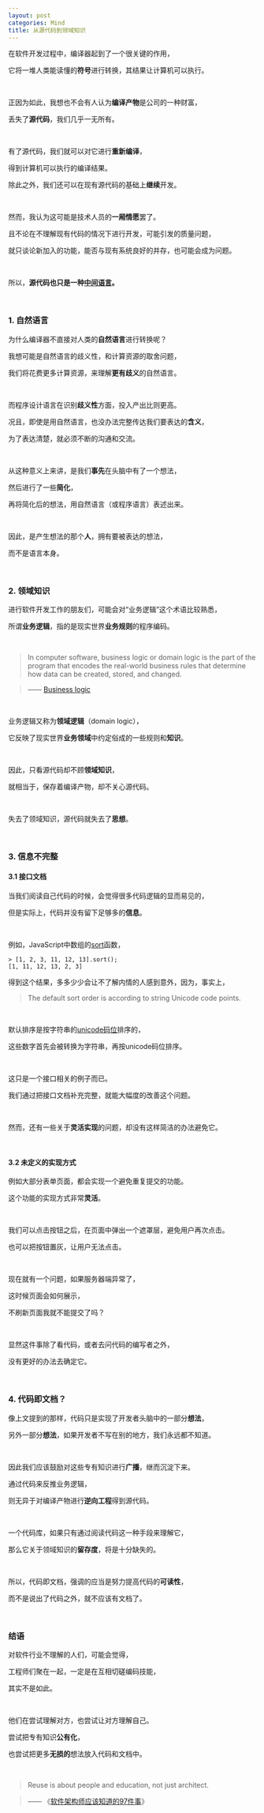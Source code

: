 ```yaml
---
layout: post
categories: Mind
title: 从源代码到领域知识
---
```


在软件开发过程中，编译器起到了一个很关键的作用，

它将一堆人类能读懂的**符号**进行转换，其结果让计算机可以执行。

<br/>

正因为如此，我想也不会有人认为**编译产物**是公司的一种财富，

丢失了**源代码**，我们几乎一无所有。

<br/>

有了源代码，我们就可以对它进行**重新编译**，

得到计算机可以执行的编译结果。

除此之外，我们还可以在现有源代码的基础上**继续**开发。

<br/>

然而，我认为这可能是技术人员的**一厢情愿**罢了。

且不论在不理解现有代码的情况下进行开发，可能引发的质量问题，

就只谈论新加入的功能，能否与现有系统良好的并存，也可能会成为问题。

<br/>

所以，**源代码也只是一种[中间语言](https://zh.wikipedia.org/zh/%E4%B8%AD%E9%96%93%E8%AA%9E%E8%A8%80)。**

<br/>

### 1. 自然语言

为什么编译器不直接对人类的**自然语言**进行转换呢？

我想可能是自然语言的歧义性，和计算资源的取舍问题，

我们将花费更多计算资源，来理解**更有歧义**的自然语言。

<br/>

而程序设计语言在识别**歧义性**方面，投入产出比则更高。

况且，即使是用自然语言，也没办法完整传达我们要表达的**含义**，

为了表达清楚，就必须不断的沟通和交流。

<br/>

从这种意义上来讲，是我们**事先**在头脑中有了一个想法，

然后进行了一些**简化**，

再将简化后的想法，用自然语言（或程序语言）表述出来。

<br/>

因此，是产生想法的那个**人**，拥有要被表达的想法，

而不是语言本身。

<br/>

### 2. 领域知识

进行软件开发工作的朋友们，可能会对“业务逻辑”这个术语比较熟悉，

所谓**业务逻辑**，指的是现实世界**业务规则**的程序编码。

<br/>

> In computer software, business logic or domain logic is the part of the program that encodes the real-world business rules that determine how data can be created, stored, and changed.

> —— [Business logic](https://en.wikipedia.org/wiki/Business_logic)

<br/>

业务逻辑又称为**领域逻辑**（domain logic），

它反映了现实世界**业务领域**中约定俗成的一些规则和**知识**。

<br/>

因此，只看源代码却不顾**领域知识**，

就相当于，保存着编译产物，却不关心源代码。

<br/>

失去了领域知识，源代码就失去了**思想**。

<br/>

### 3. 信息不完整

#### 3.1 接口文档

当我们阅读自己代码的时候，会觉得很多代码逻辑的显而易见的，

但是实际上，代码并没有留下足够多的**信息**。

<br/>

例如，JavaScript中数组的[sort](https://developer.mozilla.org/en-US/docs/Web/JavaScript/Reference/Global_Objects/Array/sort)函数，

```
> [1, 2, 3, 11, 12, 13].sort();
[1, 11, 12, 13, 2, 3]
```

得到这个结果，多多少少会让不了解内情的人感到意外，因为，事实上，

> The default sort order is according to string Unicode code points.

<br/>

默认排序是按字符串的[unicode码位](https://en.wikipedia.org/wiki/Code_point)排序的，

这些数字首先会被转换为字符串，再按unicode码位排序。

<br/>

这只是一个接口相关的例子而已。

我们通过把接口文档补充完整，就能大幅度的改善这个问题。

<br/>

然而，还有一些关于**灵活实现**的问题，却没有这样简洁的办法避免它。

<br/>

#### 3.2 未定义的实现方式

例如大部分表单页面，都会实现一个避免重复提交的功能。

这个功能的实现方式非常**灵活**。

<br/>

我们可以点击按钮之后，在页面中弹出一个遮罩层，避免用户再次点击。

也可以把按钮置灰，让用户无法点击。

<br/>

现在就有一个问题，如果服务器端异常了，

这时候页面会如何展示，

不刷新页面我就不能提交了吗？

<br/>

显然这件事除了看代码，或者去问代码的编写者之外，

没有更好的办法去确定它。

<br/>

### 4. 代码即文档？

像上文提到的那样，代码只是实现了开发者头脑中的一部分**想法**，

另外一部分**想法**，如果开发者不写在别的地方，我们永远都不知道。

<br/>

因此我们应该鼓励对这些专有知识进行**广播**，继而沉淀下来。

通过代码来反推业务逻辑，

则无异于对编译产物进行**逆向工程**得到源代码。

<br/>

一个代码库，如果只有通过阅读代码这一种手段来理解它，

那么它关于领域知识的**留存度**，将是十分缺失的。

<br/>

所以，代码即文档，强调的应当是努力提高代码的**可读性**，

而不是说出了代码之外，就不应该有文档了。

<br/>

### 结语

对软件行业不理解的人们，可能会觉得，

工程师们聚在一起，一定是在互相切磋编码技能，

其实不是如此。

<br/>

他们在尝试理解对方，也尝试让对方理解自己。

尝试把专有知识**公有化**，

也尝试把更多**无损的**想法放入代码和文档中。

<br/>

> Reuse is about people and education, not just architect.

> —— 《[软件架构师应该知道的97件事](https://link.zhihu.com/?target=https%3A//book.douban.com/subject/4745287/)》
